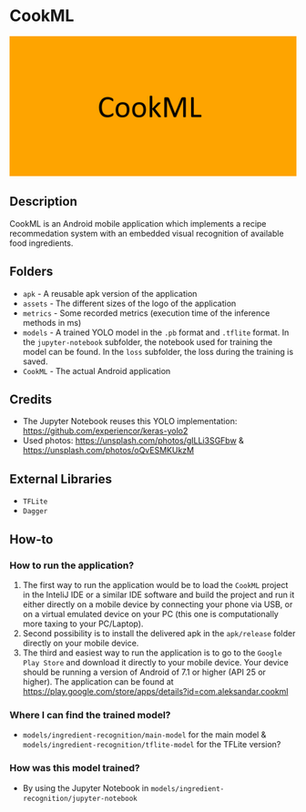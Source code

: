 # CookML

![logo](assets/logo_big.png)

## Description

CookML is an Android mobile application which implements a recipe recommedation system with an embedded visual recognition of available food ingredients.

## Folders
- `apk` - A reusable apk version of the application
- `assets` - The different sizes of the logo of the application
- `metrics` - Some recorded metrics (execution time of the inference methods in ms)
- `models` - A trained YOLO model in the `.pb` format and `.tflite` format. In the `jupyter-notebook` subfolder, the notebook used for training the model can be found. In the `loss` subfolder, the loss during the training is saved.
- `CookML` - The actual Android application

## Credits
- The Jupyter Notebook reuses this YOLO implementation: https://github.com/experiencor/keras-yolo2
- Used photos: https://unsplash.com/photos/gILLi3SGFbw & https://unsplash.com/photos/oQvESMKUkzM

## External Libraries
- `TFLite`
- `Dagger`

## How-to

### How to run the application?
1. The first way to run the application would be to load the `CookML` project in the InteliJ IDE or a similar IDE software and build the project and run it either directly on a mobile device by connecting your phone via USB, or on a virtual emulated device on your PC (this one is computationally more taxing to your PC/Laptop).
2. Second possibility is to install the delivered apk in the `apk/release` folder directly on your mobile device.
3. The third and easiest way to run the application is to go to the `Google Play Store` and download it directly to your mobile device. Your device should be running a version of Android of 7.1 or higher (API 25 or higher). The application can be found at https://play.google.com/store/apps/details?id=com.aleksandar.cookml

### Where I can find the trained model?
- `models/ingredient-recognition/main-model` for the main model & `models/ingredient-recognition/tflite-model` for the TFLite version?

### How was this model trained?
- By using the Jupyter Notebook in `models/ingredient-recognition/jupyter-notebook`